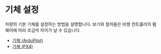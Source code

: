 # 기체 설정

차량의 기본 기체를 설정하는 방법을 설명합니다. 보기와 절차들은 비행 컨트롤러의 펌웨어에 따라 조금씩 차이가 날 수 있습니다.

* [기체 (ArduPilot)](../SetupView/airframe_ardupilot.md)
* [기체 (PX4)](../SetupView/airframe_px4.md)